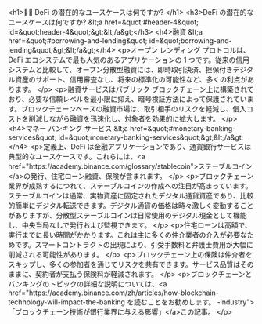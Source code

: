 <p>&lt;h1&gt;🧑🎨 DeFi の潜在的なユースケースは何ですか? &lt;/h1&gt;
&lt;h3&gt;DeFi の潜在的なユースケースは何ですか? &amp;lt;a href=&amp;quot;#header-4&amp;quot; id=&amp;quot;header-4&amp;quot;&amp;gt;&amp;lt;/a&amp;gt;&lt;/h3&gt;
&lt;h4&gt;融資 &amp;lt;a href=&amp;quot;#borrowing-and-lending&amp;quot; id=&amp;quot;borrowing-and-lending&amp;quot;&amp;gt;&amp;lt;/a&amp;gt;&lt;/h4&gt;
&lt;p&gt;オープン レンディング プロトコルは、DeFi エコシステムで最も人気のあるアプリケーションの 1 つです。従来の信用システムと比較して、オープン分散型融資には、即時取引決済、担保付きデジタル資産のサポート、信用審査なし、将来の標準化の可能性など、多くの利点があります。 &lt;/p&gt;
&lt;p&gt;融資サービスはパブリック ブロックチェーン上に構築されており、必要な信頼レベルを最小限に抑え、暗号検証方法によって保護されています。ブロックチェーンベースの融資市場は、取引相手のリスクを軽減し、借入コストを削減しながら融資を迅速化し、対象者を効果的に拡大します。 &lt;/p&gt;
&lt;h4&gt;マネー バンキング サービス &amp;lt;a href=&amp;quot;#monetary-banking-services&amp;quot; id=&amp;quot;monetary-banking-services&amp;quot;&amp;gt;&amp;lt;/a&amp;gt;&lt;/h4&gt;
&lt;p&gt;定義上、DeFi は金融アプリケーションであり、通貨銀行サービスは典型的なユースケースです。これらには、&lt;a href=&quot;https://academy.binance.com/glossary/stablecoin&quot;&gt;ステーブルコイン&lt;/a&gt;の発行、住宅ローン融資、保険が含まれます。 &lt;/p&gt;
&lt;p&gt;ブロックチェーン業界が成熟するにつれて、ステーブルコインの作成への注目が高まっています。ステーブルコインは通常、実物資産に固定されたデジタル通貨資産であり、比較的簡単にデジタル転送できます。デジタル通貨の価格は時々激しく変動することがありますが、分散型ステーブルコインは日常使用のデジタル現金として機能し、中央当局なしで発行および監視できます。 &lt;/p&gt;
&lt;p&gt;住宅ローンは高額で、実行までに長い時間がかかります。これは主に多くの仲介業者の介入が必要なためです。スマートコントラクトの出現により、引受手数料と弁護士費用が大幅に削減される可能性があります。 &lt;/p&gt;
&lt;p&gt;ブロックチェーン上の保険は仲介者をスキップし、多くの参加者を通じてリスクを共有できます。サービス品質はそのままに、契約者が支払う保険料が軽減されます。 &lt;/p&gt;
&lt;p&gt;ブロックチェーンとバンキングのトピックの詳細な説明については、&lt;a href=&quot;https://academy.binance.com/zh/articles/how-blockchain-technology-will-impact-the-banking を読むことをお勧めします。 -industry&quot;&gt;「ブロックチェーン技術が銀行業界に与える影響」&lt;/a&gt;この記事。 &lt;/p&gt;</p>